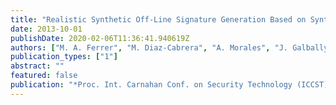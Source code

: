 ```yaml
---
title: "Realistic Synthetic Off-Line Signature Generation Based on Synthetic On-Line Data"
date: 2013-10-01
publishDate: 2020-02-06T11:36:41.940619Z
authors: ["M. A. Ferrer", "M. Diaz-Cabrera", "A. Morales", "J. Galbally", "\textbfM. Gomez-Barrero"]
publication_types: ["1"]
abstract: ""
featured: false
publication: "*Proc. Int. Carnahan Conf. on Security Technology (ICCST)*"
---
```


